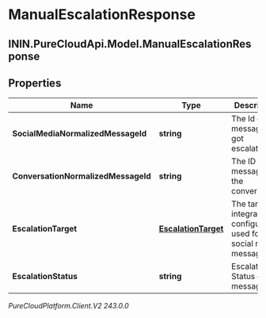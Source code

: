 # ManualEscalationResponse

## ININ.PureCloudApi.Model.ManualEscalationResponse

## Properties

|Name | Type | Description | Notes|
|------------ | ------------- | ------------- | -------------|
| **SocialMediaNormalizedMessageId** | **string** | The Id of the message that got escalated. | [optional] |
| **ConversationNormalizedMessageId** | **string** | The ID of the message in the conversation. | [optional] |
| **EscalationTarget** | [**EscalationTarget**](EscalationTarget) | The target integration configuration used for an social media message. | [optional] |
| **EscalationStatus** | **string** | Escalation Status of the message. | [optional] |



_PureCloudPlatform.Client.V2 243.0.0_
